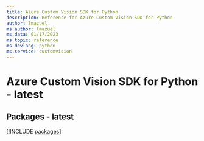 ```yaml
---
title: Azure Custom Vision SDK for Python
description: Reference for Azure Custom Vision SDK for Python
author: lmazuel
ms.author: lmazuel
ms.data: 01/17/2023
ms.topic: reference
ms.devlang: python
ms.service: customvision
---
```

# Azure Custom Vision SDK for Python - latest
## Packages - latest
[!INCLUDE [packages](custom-vision-index.md)]